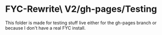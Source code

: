 # FYC-Rewrite\ V2/gh-pages/Testing
This folder is made for testing stuff live either for the gh-pages branch or because I don't have a real FYC install.